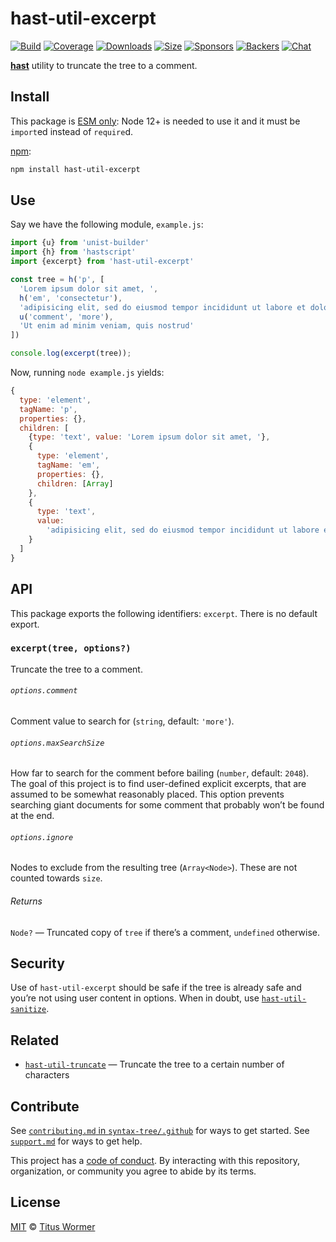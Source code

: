 # hast-util-excerpt

[![Build][build-badge]][build]
[![Coverage][coverage-badge]][coverage]
[![Downloads][downloads-badge]][downloads]
[![Size][size-badge]][size]
[![Sponsors][sponsors-badge]][collective]
[![Backers][backers-badge]][collective]
[![Chat][chat-badge]][chat]

**[hast][]** utility to truncate the tree to a comment.

## Install

This package is [ESM only](https://gist.github.com/sindresorhus/a39789f98801d908bbc7ff3ecc99d99c):
Node 12+ is needed to use it and it must be `import`ed instead of `require`d.

[npm][]:

```sh
npm install hast-util-excerpt
```

## Use

Say we have the following module, `example.js`:

```js
import {u} from 'unist-builder'
import {h} from 'hastscript'
import {excerpt} from 'hast-util-excerpt'

const tree = h('p', [
  'Lorem ipsum dolor sit amet, ',
  h('em', 'consectetur'),
  'adipisicing elit, sed do eiusmod tempor incididunt ut labore et dolore magna aliqua.',
  u('comment', 'more'),
  'Ut enim ad minim veniam, quis nostrud'
])

console.log(excerpt(tree));
```

Now, running `node example.js` yields:

```js
{
  type: 'element',
  tagName: 'p',
  properties: {},
  children: [
    {type: 'text', value: 'Lorem ipsum dolor sit amet, '},
    {
      type: 'element',
      tagName: 'em',
      properties: {},
      children: [Array]
    },
    {
      type: 'text',
      value:
        'adipisicing elit, sed do eiusmod tempor incididunt ut labore et dolore magna aliqua.'
    }
  ]
}
```

## API

This package exports the following identifiers: `excerpt`.
There is no default export.

### `excerpt(tree, options?)`

Truncate the tree to a comment.

###### `options.comment`

Comment value to search for (`string`, default: `'more'`).

###### `options.maxSearchSize`

How far to search for the comment before bailing (`number`, default: `2048`).
The goal of this project is to find user-defined explicit excerpts, that are
assumed to be somewhat reasonably placed.
This option prevents searching giant documents for some comment that probably
won’t be found at the end.

###### `options.ignore`

Nodes to exclude from the resulting tree (`Array<Node>`).
These are not counted towards `size`.

###### Returns

`Node?` — Truncated copy of `tree` if there’s a comment, `undefined` otherwise.

## Security

Use of `hast-util-excerpt` should be safe if the tree is already safe and
you’re not using user content in options.
When in doubt, use [`hast-util-sanitize`][sanitize].

## Related

*   [`hast-util-truncate`](https://github.com/syntax-tree/hast-util-truncate)
    — Truncate the tree to a certain number of characters

## Contribute

See [`contributing.md` in `syntax-tree/.github`][contributing] for ways to get
started.
See [`support.md`][support] for ways to get help.

This project has a [code of conduct][coc].
By interacting with this repository, organization, or community you agree to
abide by its terms.

## License

[MIT][license] © [Titus Wormer][author]

<!-- Definitions -->

[build-badge]: https://github.com/syntax-tree/hast-util-excerpt/workflows/main/badge.svg

[build]: https://github.com/syntax-tree/hast-util-excerpt/actions

[coverage-badge]: https://img.shields.io/codecov/c/github/syntax-tree/hast-util-excerpt.svg

[coverage]: https://codecov.io/github/syntax-tree/hast-util-excerpt

[downloads-badge]: https://img.shields.io/npm/dm/hast-util-excerpt.svg

[downloads]: https://www.npmjs.com/package/hast-util-excerpt

[size-badge]: https://img.shields.io/bundlephobia/minzip/hast-util-excerpt.svg

[size]: https://bundlephobia.com/result?p=hast-util-excerpt

[sponsors-badge]: https://opencollective.com/unified/sponsors/badge.svg

[backers-badge]: https://opencollective.com/unified/backers/badge.svg

[collective]: https://opencollective.com/unified

[chat-badge]: https://img.shields.io/badge/chat-discussions-success.svg

[chat]: https://github.com/syntax-tree/unist/discussions

[npm]: https://docs.npmjs.com/cli/install

[license]: license

[author]: https://wooorm.com

[contributing]: https://github.com/syntax-tree/.github/blob/HEAD/contributing.md

[support]: https://github.com/syntax-tree/.github/blob/HEAD/support.md

[coc]: https://github.com/syntax-tree/.github/blob/HEAD/code-of-conduct.md

[sanitize]: https://github.com/syntax-tree/hast-util-sanitize

[hast]: https://github.com/syntax-tree/hast
